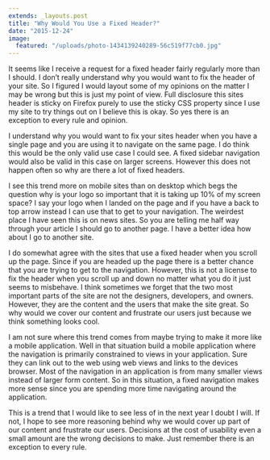 ```yaml
---
extends: _layouts.post
title: "Why Would You Use a Fixed Header?"
date: "2015-12-24"
image:
  featured: "/uploads/photo-1434139240289-56c519f77cb0.jpg"
---
```

It seems like I receive a request for a fixed header fairly regularly more than I should. I don’t really understand why you would want to fix the header of your site. So I figured I would layout some of my opinions on the matter I may be wrong but this is just my point of view. Full disclosure this sites header is sticky on Firefox purely to use the sticky CSS property since I use my site to try things out on I believe this is okay. So yes there is an exception to every rule and opinion.

I understand why you would want to fix your sites header when you have a single page and you are using it to navigate on the same page. I do think this would be the only valid use case I could see. A fixed sidebar navigation would also be valid in this case on larger screens. However this does not happen often so why are there a lot of fixed headers.

I see this trend more on mobile sites than on desktop which begs the question why is your logo so important that it is taking up 10% of my screen space? I say your logo when I landed on the page and if you have a back to top arrow instead I can use that to get to your navigation. The weirdest place I have seen this is on news sites. So you are telling me half way through your article I should go to another page. I have a better idea how about I go to another site.

I do somewhat agree with the sites that use a fixed header when you scroll up the page. Since if you are headed up the page there is a better chance that you are trying to get to the navigation. However, this is not a license to fix the header when you scroll up and down no matter what you do it just seems to misbehave. I think sometimes we forget that the two most important parts of the site are not the designers, developers, and owners. However, they are the content and the users that make the site great. So why would we cover our content and frustrate our users just because we think something looks cool.

I am not sure where this trend comes from maybe trying to make it more like a mobile application. Well in that situation build a mobile application where the navigation is primarily constrained to views in your application. Sure they can link out to the web using web views and links to the devices browser. Most of the navigation in an application is from many smaller views instead of larger form content. So in this situation, a fixed navigation makes more sense since you are spending more time navigating around the application.

This is a trend that I would like to see less of in the next year I doubt I will. If not, I hope to see more reasoning behind why we would cover up part of our content and frustrate our users. Decisions at the cost of usability even a small amount are the wrong decisions to make. Just remember there is an exception to every rule.
